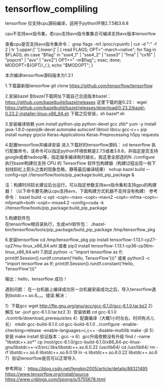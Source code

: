 # tensorflow_compliling
tensorflow 仅支持cpu源码编译，适用于python环境2.7.5和3.6.8

cpu不支持avx指令集，若cpu支持avx指令集集合可编译支持avx版本tensorfow

查看cpu是否支持avx指令集命令：
grep flags -m1 /proc/cpuinfo | cut -d ":" -f 2 | tr '[:upper:]' '[:lower:]' | { read FLAGS; OPT="-march=native"; for flag in $FLAGS; do case "$flag" in "sse4_1" | "sse4_2" | "ssse3" | "fma" | "cx16" | "popcnt" | "avx" | "avx2") OPT+=" -m$flag";; esac; done; MODOPT=${OPT//_/\.}; echo "$MODOPT"; }

本次编译tensorflow源码版本为1.3.1

1.下载最新版tensorfow
git clone https://github.com/tensorflow/tensorflow

2.安装bazel 
到bazel下载网址下载自己合适版本bazel：https://github.com/bazelbuild/bazel/releases
这里下载的是0.23：
wget https://github.com/bazelbuild/bazel/releases/download/0.23.2/bazel-0.23.2-installer-linux-x86_64.sh
下载之后安装，sh bazel*.sh

3.安装编译依赖
yum install  python-pip python-devel gcc zlib*
yum -y install java-1.8.0-openjdk-devel automake autoconf libtool libicu gcc-c++
pip install numpy grpcio Keras-Applications Keras-Preprocessing h5py requests

4.配置tensorflow并编译安装
  进入下载好的tensorflow源码：
  cd tensorflow
  执行配置命令，该命令可以指定python环境依赖是2.7.5或者3.6.8，并指定是否支持google或者hadoop等，指定越多编译耗时越长，我这里全部选的N
  ./configure
  执行bazel构建仅支持 CPU 的 TensorFlow 软件包构建器（构建过程出现一些下划线斜杠上箭头之类的现象忽略，静等最后编译结果）
  nohup bazel build --config=opt //tensorflow/tools/pip_package:build_pip_package & 
  
  注：构建时间较长建议后台运行，可以指定参数支持avx指令集和支持gpu的构建器！（以下命令要先确认cpu支持avx，下面构建方式机器不支持没有构建）
  参考命令：
  bazel build -c opt –copt=-mavx –copt=-mavx2 –copt=-mfma –copt=-mfpmath=both –copt=-msse4.2 –config=cuda -k       //tensorflow/tools/pip_package:build_pip_package  

5.构建软件包  
  在tensorflow根目录执行，生成whl软件包：
  ./bazel-bin/tensorflow/tools/pip_package/build_pip_package /tmp/tensorflow_pkg
 
6.安装tensorflow
  cd /tmp/tensorflow_pkg 
  pip install tensorflow-1.13.1-cp27-cp27mu-linux_x86_64.whl
  或者
  pip3 install tensorflow-1.13.1-cp36-cp36m-linux_x86_64.whl
7.测试
 python -c "import tensorflow as tf; print(tf.Session().run(tf.constant('Hello, TensorFlow')))"
 或者
 python3 -c "import tensorflow as tf; print(tf.Session().run(tf.constant('Hello, TensorFlow')))"
 
 输出：hello，tensorflow 成功！
  
  
遇到问题：
在一台机器上编译成功另一台机器安装成功之后，导入tensorflow遇到ibstdc++.so.6。。。错误
解决：

1）下载gcc
wget http://ftp.gnu.org/gnu/gcc/gcc-6.1.0/gcc-6.1.0.tar.bz2
2）解压
tar -jxvf gcc-6.1.0.tar.bz2
3）安装依赖
cd gcc-6.1.0
./contrib/download_prerequisites
4）配置编译（大概1小时左右，时间有点儿长）
mkdir gcc-build-6.1.0
cd gcc-build-6.1.0
../configure -enable-checking=release -enable-languages=c,c++ -disable-multilib
make -j6
5）安装
make install
验证版本：gcc -v 
6）gcc升级依赖没有升级
find / -name "libstdc++.so*"
cp /root/gcc-6.1.0/gcc-build-6.1.0/x86_64-pc-linux-gnu/libstdc++-v3/src/.libs/libstdc++.so.6.0.22 /usr/lib64/
cd /usr/lib64/
rm -rf libstdc++.so.6 libstdc++.so.6.0.19
ln -s libstdc++.so.6.0.22 libstdc++.so.6
7）验证tensorflow是否可以正常导入

参考网址：
https://blog.csdn.net/fengbin2005/article/details/88321495
https://www.tensorflow.org/install/source
https://www.cnblogs.com/lzpong/p/5755678.html
